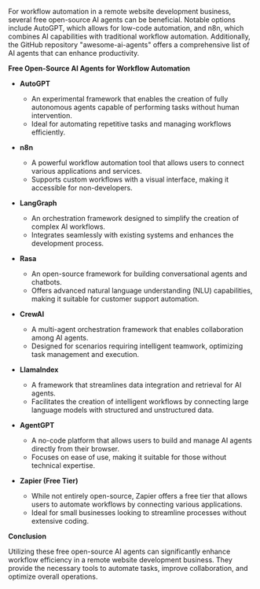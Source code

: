 For workflow automation in a remote website development business, several free open-source AI agents can be beneficial. Notable options include AutoGPT, which allows for low-code automation, and n8n, which combines AI capabilities with traditional workflow automation. Additionally, the GitHub repository "awesome-ai-agents" offers a comprehensive list of AI agents that can enhance productivity. 

**Free Open-Source AI Agents for Workflow Automation**


- **AutoGPT**
  - An experimental framework that enables the creation of fully autonomous agents capable of performing tasks without human intervention.
  - Ideal for automating repetitive tasks and managing workflows efficiently.

  
- **n8n**
  - A powerful workflow automation tool that allows users to connect various applications and services.
  - Supports custom workflows with a visual interface, making it accessible for non-developers.

  
- **LangGraph**
  - An orchestration framework designed to simplify the creation of complex AI workflows.
  - Integrates seamlessly with existing systems and enhances the development process.

  
- **Rasa**
  - An open-source framework for building conversational agents and chatbots.
  - Offers advanced natural language understanding (NLU) capabilities, making it suitable for customer support automation.

  
- **CrewAI**
  - A multi-agent orchestration framework that enables collaboration among AI agents.
  - Designed for scenarios requiring intelligent teamwork, optimizing task management and execution.

  
- **LlamaIndex**
  - A framework that streamlines data integration and retrieval for AI agents.
  - Facilitates the creation of intelligent workflows by connecting large language models with structured and unstructured data.

  
- **AgentGPT**
  - A no-code platform that allows users to build and manage AI agents directly from their browser.
  - Focuses on ease of use, making it suitable for those without technical expertise.

  
- **Zapier (Free Tier)**
  - While not entirely open-source, Zapier offers a free tier that allows users to automate workflows by connecting various applications.
  - Ideal for small businesses looking to streamline processes without extensive coding.

  
**Conclusion**


Utilizing these free open-source AI agents can significantly enhance workflow efficiency in a remote website development business. They provide the necessary tools to automate tasks, improve collaboration, and optimize overall operations.
